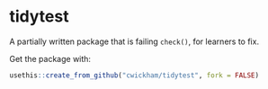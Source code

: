 # tidytest  

A partially written package that is failing `check()`, for learners to fix.

Get the package with:

```r
usethis::create_from_github("cwickham/tidytest", fork = FALSE)
```
